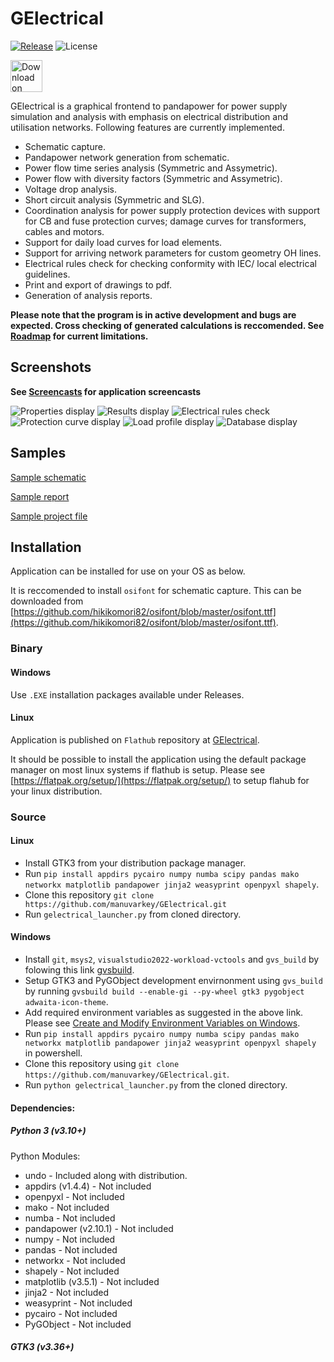 # GElectrical

[![Release](https://img.shields.io/github/release/manuvarkey/GElectrical.svg)](https://github.com/manuvarkey/GElectrical/releases/latest)
![License](https://img.shields.io/github/license/manuvarkey/GElectrical)

<a href="https://beta.flathub.org/apps/com.kavilgroup.gelectrical"><img height="51" alt="Download on Flathub" src="https://flathub.org/assets/badges/flathub-badge-en.svg"/> </a>

GElectrical is a graphical frontend to pandapower for power supply simulation and analysis with emphasis on electrical distribution and utilisation networks. Following features are currently implemented.

* Schematic capture.
* Pandapower network generation from schematic.
* Power flow time series analysis (Symmetric and Assymetric).
* Power flow with diversity factors (Symmetric and Assymetric).
* Voltage drop analysis.
* Short circuit analysis (Symmetric and SLG).
* Coordination analysis for power supply protection devices with support for CB and fuse protection curves; damage curves for transformers, cables and motors.
* Support for daily load curves for load elements.
* Support for arriving network parameters for custom geometry OH lines.
* Electrical rules check for checking conformity with IEC/ local electrical guidelines.
* Print and export of drawings to pdf.
* Generation of analysis reports.

**Please note that the program is in active development and bugs are expected. Cross checking of generated calculations is reccomended. See [Roadmap](https://github.com/manuvarkey/GElectrical/issues/1) for current limitations.**

## Screenshots

**See [Screencasts](https://www.youtube.com/playlist?list=PLyFdF5OlDZHI8DBi42qsmUeiiD2Cd0eLU) for application screencasts**

![Properties display](https://raw.githubusercontent.com/manuvarkey/GElectrical/master/screenshots/1.png)
![Results display](https://raw.githubusercontent.com/manuvarkey/GElectrical/master/screenshots/2.png)
![Electrical rules check](https://raw.githubusercontent.com/manuvarkey/GElectrical/master/screenshots/3.png)
![Protection curve display](https://raw.githubusercontent.com/manuvarkey/GElectrical/master/screenshots/4.png)
![Load profile display](https://raw.githubusercontent.com/manuvarkey/GElectrical/master/screenshots/5.png)
![Database display](https://raw.githubusercontent.com/manuvarkey/GElectrical/master/screenshots/6.png)

## Samples

[Sample schematic](https://raw.githubusercontent.com/manuvarkey/GElectrical/master/sample_files/sample_drawing.pdf)

[Sample report](https://raw.githubusercontent.com/manuvarkey/GElectrical/master/sample_files/sample_report.pdf)

[Sample project file](https://github.com/manuvarkey/GElectrical/raw/master/sample_files/sample.gepro)

## Installation

Application can be installed for use on your OS as below.

It is reccomended to install `osifont` for schematic capture. This can be downloaded from [https://github.com/hikikomori82/osifont/blob/master/osifont.ttf](https://github.com/hikikomori82/osifont/blob/master/osifont.ttf).

### Binary

#### Windows

Use `.EXE` installation packages available under Releases.

#### Linux

Application is published on `Flathub` repository at [GElectrical](https://flathub.org/apps/details/com.kavilgroup.gelectrical). 

It should be possible to install the application using the default package manager on most linux systems if flathub is setup. Please see [https://flatpak.org/setup/](https://flatpak.org/setup/) to setup flahub for your linux distribution.

### Source

#### Linux

* Install GTK3 from your distribution package manager.
* Run `pip install appdirs pycairo numpy numba scipy pandas mako networkx matplotlib pandapower jinja2 weasyprint openpyxl shapely`.
* Clone this repository `git clone https://github.com/manuvarkey/GElectrical.git`
* Run `gelectrical_launcher.py` from cloned directory.

#### Windows

* Install `git`, `msys2`, `visualstudio2022-workload-vctools` and `gvs_build` by folowing this link [gvsbuild](https://github.com/wingtk/gvsbuild).
* Setup GTK3 and PyGObject development envirnonment using `gvs_build` by running `gvsbuild build --enable-gi --py-wheel gtk3 pygobject adwaita-icon-theme`.
* Add required environment variables as suggested in the above link. Please see [Create and Modify Environment Variables on Windows](https://docs.oracle.com/en/database/oracle/machine-learning/oml4r/1.5.1/oread/creating-and-modifying-environment-variables-on-windows.html).
* Run `pip install appdirs pycairo numpy numba scipy pandas mako networkx matplotlib pandapower jinja2 weasyprint openpyxl shapely` in powershell.
* Clone this repository using `git clone https://github.com/manuvarkey/GElectrical.git`.
* Run `python gelectrical_launcher.py` from the cloned directory.

#### Dependencies:

##### Python 3 (v3.10+)

Python Modules:

* undo - Included along with distribution.
* appdirs (v1.4.4) - Not included
* openpyxl - Not included
* mako - Not included
* numba - Not included
* pandapower (v2.10.1) - Not included
* numpy - Not included
* pandas - Not included
* networkx - Not included
* shapely - Not included
* matplotlib (v3.5.1) - Not included
* jinja2 - Not included
* weasyprint - Not included
* pycairo - Not included
* PyGObject - Not included

##### GTK3  (v3.36+)
